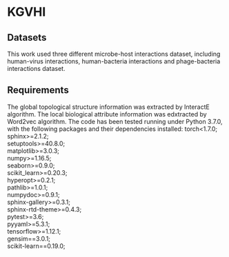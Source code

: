 # KGVHI
## Datasets
This work used three different microbe-host interactions dataset, including human-virus interactions, human-bacteria interactions and phage-bacteria interactions dataset.
## Requirements
The global topological structure information was extracted by InteractE algorithm.
The local biological attribute information was edxtracted by Word2vec algorithm.
The code has been tested running under Python 3.7.0, with the following packages and their dependencies installed:
torch<1.7.0;  
sphinx>=2.1.2;  
setuptools>=40.8.0;  
matplotlib>=3.0.3;  
numpy>=1.16.5;  
seaborn>=0.9.0;  
scikit_learn>=0.20.3;  
hyperopt>=0.2.1;  
pathlib>=1.0.1;  
numpydoc>=0.9.1;  
sphinx-gallery>=0.3.1;  
sphinx-rtd-theme>=0.4.3;  
pytest>=3.6;  
pyyaml>=5.3.1;  
tensorflow>=1.12.1;  
gensim==3.0.1;  
scikit-learn==0.19.0;  
